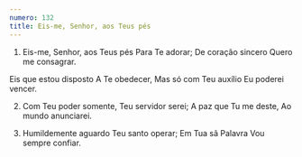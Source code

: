 ```yaml
---
numero: 132
title: Eis-me, Senhor, aos Teus pés
---
```

1. Eis-me, Senhor, aos Teus pés
Para Te adorar;
De coração sincero
Quero me consagrar.

Eis que estou disposto
A Te obedecer,
Mas só com Teu auxílio
Eu poderei vencer.

2. Com Teu poder somente,
Teu servidor serei;
A paz que Tu me deste,
Ao mundo anunciarei.

3. Humildemente aguardo
Teu santo operar;
Em Tua sã Palavra
Vou sempre confiar.
